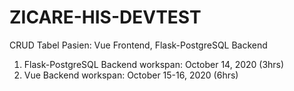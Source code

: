 # ZICARE-HIS-DEVTEST
CRUD Tabel Pasien: Vue Frontend, Flask-PostgreSQL Backend

1. Flask-PostgreSQL Backend workspan: October 14, 2020 (3hrs)
2. Vue Backend workspan: October 15-16, 2020 (6hrs)
